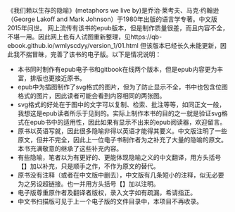 《我们赖以生存的隐喻》(metaphors we live by)是乔治·莱考夫、马克·约翰逊（George Lakoff and Mark Johnson）于1980年出版的语言学专著。中文版2015年问世。
网上流传有该书的epub版本，但是制作质量很差，而且内容不全，不堪一用。因此网上也有人试图重新整理，见https://qb-ebook.github.io/wmlyscdyy/version_1/01.html
但该版本已经长久未能更新，因此我不揣冒昧，完善了该书的电子版。以下是情况说明：
- 本书同时制作有epub电子书和gitbook在线两个版本，但是epub内容更为丰富，排版也更接近原书。
- epub中为插图制作了svg格式的图片，但为了防止显示不全，书中也包含位图格式的图片，因此读者可能会看到内容相同的两张图。
- svg格式的好处在于图中的文字可以复制、检索、批注等等，如同正文一般，我想这是epub读者所乐于见到的。实际上制作本书的目的之一就是验证svg格式在epub书中的适用性，因此如果有显示不出来的epub阅读器，欢迎留言。
- 原书以英语写就，因此很多隐喻非得以英语才能得其要义。中文版注明了一些原文，但并不完全，因此上一位电子书制作者为之补充了大量的隐喻的原文。本书充满敬意的继承了这些补充内容。
- 有些隐喻，笔者以为有更好的、更能体现隐喻之义的中文翻译，用方头括号【】加以补充，只是顺手之作，不作为原文的替代。
- 原书没有注释（或者在中文版中删去），中文版有几条短小的注释，似无必要为之另设超链接。也一并用方头括号【】加以注明。
- 电子版尊重原作者及翻译者版权，录入文字如有疏漏，希请指正。
- 中文书扫描版可见于上一个电子版的文件目录中，本项目不再收录。
